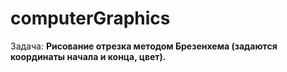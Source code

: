 # computerGraphics
Задача: **Рисование отрезка методом Брезенхема (задаются координаты начала и конца, цвет).**
